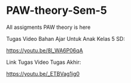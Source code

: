 # PAW-theory-Sem-5
All assigments PAW theory is here

Tugas Video Bahan Ajar Untuk Anak Kelas 5 SD:

https://youtu.be/8l_WA6P06qA

Link Tugas Video Tugas Akhir:

https://youtu.be/_ETBVag1ig0
